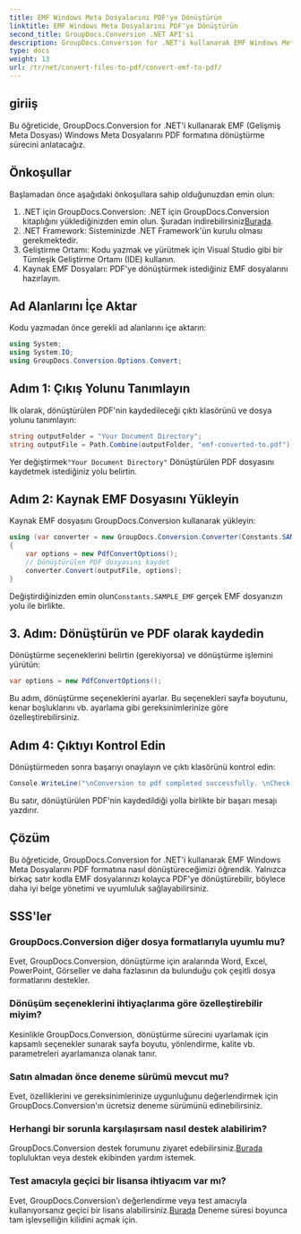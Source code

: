 ```yaml
---
title: EMF Windows Meta Dosyalarını PDF'ye Dönüştürün
linktitle: EMF Windows Meta Dosyalarını PDF'ye Dönüştürün
second_title: GroupDocs.Conversion .NET API'si
description: GroupDocs.Conversion for .NET'i kullanarak EMF Windows Meta Dosyalarını zahmetsizce PDF'ye dönüştürün. Dönüştürme seçeneklerini kolayca entegre edin ve özelleştirin.
type: docs
weight: 13
url: /tr/net/convert-files-to-pdf/convert-emf-to-pdf/
---
```

## giriiş
Bu öğreticide, GroupDocs.Conversion for .NET'i kullanarak EMF (Gelişmiş Meta Dosyası) Windows Meta Dosyalarını PDF formatına dönüştürme sürecini anlatacağız.
## Önkoşullar
Başlamadan önce aşağıdaki önkoşullara sahip olduğunuzdan emin olun:
1.  .NET için GroupDocs.Conversion: .NET için GroupDocs.Conversion kitaplığını yüklediğinizden emin olun. Şuradan indirebilirsiniz[Burada](https://releases.groupdocs.com/conversion/net/).
2. .NET Framework: Sisteminizde .NET Framework'ün kurulu olması gerekmektedir.
3. Geliştirme Ortamı: Kodu yazmak ve yürütmek için Visual Studio gibi bir Tümleşik Geliştirme Ortamı (IDE) kullanın.
4. Kaynak EMF Dosyaları: PDF'ye dönüştürmek istediğiniz EMF dosyalarını hazırlayın.

## Ad Alanlarını İçe Aktar
Kodu yazmadan önce gerekli ad alanlarını içe aktarın:
```csharp
using System;
using System.IO;
using GroupDocs.Conversion.Options.Convert;
```
## Adım 1: Çıkış Yolunu Tanımlayın
İlk olarak, dönüştürülen PDF'nin kaydedileceği çıktı klasörünü ve dosya yolunu tanımlayın:
```csharp
string outputFolder = "Your Document Directory";
string outputFile = Path.Combine(outputFolder, "emf-converted-to.pdf");
```
 Yer değiştirmek`"Your Document Directory"` Dönüştürülen PDF dosyasını kaydetmek istediğiniz yolu belirtin.
## Adım 2: Kaynak EMF Dosyasını Yükleyin
Kaynak EMF dosyasını GroupDocs.Conversion kullanarak yükleyin:
```csharp
using (var converter = new GroupDocs.Conversion.Converter(Constants.SAMPLE_EMF))
{
    var options = new PdfConvertOptions();
    // Dönüştürülen PDF dosyasını kaydet
    converter.Convert(outputFile, options);
}
```
Değiştirdiğinizden emin olun`Constants.SAMPLE_EMF` gerçek EMF dosyanızın yolu ile birlikte.
## 3. Adım: Dönüştürün ve PDF olarak kaydedin
Dönüştürme seçeneklerini belirtin (gerekiyorsa) ve dönüştürme işlemini yürütün:
```csharp
var options = new PdfConvertOptions();
```
Bu adım, dönüştürme seçeneklerini ayarlar. Bu seçenekleri sayfa boyutunu, kenar boşluklarını vb. ayarlama gibi gereksinimlerinize göre özelleştirebilirsiniz.
## Adım 4: Çıktıyı Kontrol Edin
Dönüştürmeden sonra başarıyı onaylayın ve çıktı klasörünü kontrol edin:
```csharp
Console.WriteLine("\nConversion to pdf completed successfully. \nCheck output in {0}", outputFolder);
```
Bu satır, dönüştürülen PDF'nin kaydedildiği yolla birlikte bir başarı mesajı yazdırır.

## Çözüm
Bu öğreticide, GroupDocs.Conversion for .NET'i kullanarak EMF Windows Meta Dosyalarını PDF formatına nasıl dönüştüreceğimizi öğrendik. Yalnızca birkaç satır kodla EMF dosyalarınızı kolayca PDF'ye dönüştürebilir, böylece daha iyi belge yönetimi ve uyumluluk sağlayabilirsiniz.
## SSS'ler
### GroupDocs.Conversion diğer dosya formatlarıyla uyumlu mu?
Evet, GroupDocs.Conversion, dönüştürme için aralarında Word, Excel, PowerPoint, Görseller ve daha fazlasının da bulunduğu çok çeşitli dosya formatlarını destekler.
### Dönüşüm seçeneklerini ihtiyaçlarıma göre özelleştirebilir miyim?
Kesinlikle GroupDocs.Conversion, dönüştürme sürecini uyarlamak için kapsamlı seçenekler sunarak sayfa boyutu, yönlendirme, kalite vb. parametreleri ayarlamanıza olanak tanır.
### Satın almadan önce deneme sürümü mevcut mu?
Evet, özelliklerini ve gereksinimlerinize uygunluğunu değerlendirmek için GroupDocs.Conversion'ın ücretsiz deneme sürümünü edinebilirsiniz.
### Herhangi bir sorunla karşılaşırsam nasıl destek alabilirim?
 GroupDocs.Conversion destek forumunu ziyaret edebilirsiniz.[Burada](https://forum.groupdocs.com/c/conversion/11) topluluktan veya destek ekibinden yardım istemek.
### Test amacıyla geçici bir lisansa ihtiyacım var mı?
 Evet, GroupDocs.Conversion'ı değerlendirme veya test amacıyla kullanıyorsanız geçici bir lisans alabilirsiniz.[Burada](https://purchase.groupdocs.com/temporary-license/) Deneme süresi boyunca tam işlevselliğin kilidini açmak için.